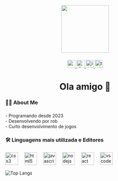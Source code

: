 <div align="center">
  <img height="150" src="https://media.giphy.com/media/v1.Y2lkPTc5MGI3NjExZGVrY2Z5bmR6eHU5ZmkyaGNxdXF0bm5kdGhxZ3cwZHU4dWtybm9rNCZlcD12MV9pbnRlcm5hbF9naWZfYnlfaWQmY3Q9Zw/11KzOet1ElBDz2/giphy.gif"  />
</div>

###

<div align="center">
  <a href="https://www.youtube.com/channel/UCxOsRqpRmZ3Z9sbfXEJPX3w" target="_blank">
    <img src="https://img.shields.io/static/v1?message=Youtube&logo=youtube&label=&color=FF0000&logoColor=white&labelColor=&style=for-the-badge" height="25" alt="youtube logo"  />
  </a>
  <a href="https://discord.gg/ZaZqzDcUj2" target="_blank">
    <img src="https://img.shields.io/static/v1?message=Discord&logo=discord&label=&color=7289DA&logoColor=white&labelColor=&style=for-the-badge" height="25" alt="discord logo"  />
  </a>
  <a href="https://www.instagram.com/glopmts/" target="_blank">
    <img src="https://img.shields.io/static/v1?message=Instagram&logo=instagram&label=&color=E4405F&logoColor=white&labelColor=&style=for-the-badge" height="25" alt="instagram logo"  />
  </a>
  <a href="https://www.twitch.tv/glopmts" target="_blank">
    <img src="https://img.shields.io/static/v1?message=Twitch&logo=twitch&label=&color=9146FF&logoColor=white&labelColor=&style=for-the-badge" height="25" alt="twitch logo"  />
  </a>
</div>

###

<h1 align="center">Ola amigo 👋</h1>

###

<h3 align="left">👩‍💻  About Me</h3>

###

<p align="left">- Programando desde 2023<br>- Desenvolvendo por rob <br> - Curto desenvolvimento de jogos</p>

###

<h3 align="left">🛠 Linguagens mais utilizada e Editores</h3>

###

<div align="left">
  <img src="https://cdn.jsdelivr.net/gh/devicons/devicon/icons/css3/css3-original.svg" height="40" alt="css3 logo"  />
  <img width="12" />
  <img src="https://cdn.jsdelivr.net/gh/devicons/devicon/icons/html5/html5-original.svg" height="40" alt="html5 logo"  />
  <img width="12" />
  <img src="https://cdn.jsdelivr.net/gh/devicons/devicon/icons/javascript/javascript-original.svg" height="40" alt="javascript logo"  />

  <img width="12" />
  <img src="https://cdn.jsdelivr.net/gh/devicons/devicon/icons/nodejs/nodejs-original.svg" height="40" alt="nodejs logo"  />
 
  <img width="12" />
  <img src="https://cdn.jsdelivr.net/gh/devicons/devicon/icons/react/react-original.svg" height="40" alt="react logo"  />
  <img width="12" />
  <img src="https://cdn.jsdelivr.net/gh/devicons/devicon/icons/vscode/vscode-original.svg" height="40" alt="vscode logo"  />
</div>

![Top Langs](https://github-readme-stats.vercel.app/api/top-langs/?username=gopmts&layout=compact)
